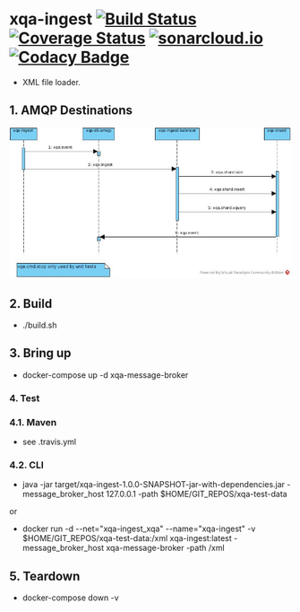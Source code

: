 # xqa-ingest [![Build Status](https://travis-ci.org/jameshnsears/xqa-ingest.svg?branch=master)](https://travis-ci.org/jameshnsears/xqa-ingest) [![Coverage Status](https://coveralls.io/repos/github/jameshnsears/xqa-ingest/badge.svg?branch=master)](https://coveralls.io/github/jameshnsears/xqa-ingest?branch=master) [![sonarcloud.io](https://sonarcloud.io/api/project_badges/measure?project=jameshnsears_xqa-ingest&metric=alert_status)](https://sonarcloud.io/dashboard?id=jameshnsears_xqa-ingest) [![Codacy Badge](https://api.codacy.com/project/badge/Grade/88d0edcfaaf14b4f987c8f1e1fedfbe9)](https://www.codacy.com/app/jameshnsears/xqa-ingest?utm_source=github.com&amp;utm_medium=referral&amp;utm_content=jameshnsears/xqa-ingest&amp;utm_campaign=Badge_Grade)
* XML file loader.

## 1. AMQP Destinations
![xqa-ingest](uml/xqa-ingest.jpg)

## 2. Build
* ./build.sh

## 3. Bring up
* docker-compose up -d xqa-message-broker

### 4. Test

### 4.1. Maven
* see .travis.yml

### 4.2. CLI
* java -jar target/xqa-ingest-1.0.0-SNAPSHOT-jar-with-dependencies.jar -message_broker_host 127.0.0.1 -path $HOME/GIT_REPOS/xqa-test-data

or

* docker run -d --net="xqa-ingest_xqa" --name="xqa-ingest" -v $HOME/GIT_REPOS/xqa-test-data:/xml xqa-ingest:latest -message_broker_host xqa-message-broker -path /xml

## 5. Teardown
* docker-compose down -v
